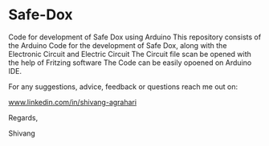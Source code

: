 # Safe-Dox
Code for development of Safe Dox using Arduino
This repository consists of the Arduino Code for the development of Safe Dox, along with the Electronic Circuit and Electric Circuit
The Circuit file scan be opened with the help of Fritzing software
The Code can be easily opoened on Arduino IDE.


For any suggestions, advice, feedback or questions reach me out on:

www.linkedin.com/in/shivang-agrahari

Regards, 

Shivang
